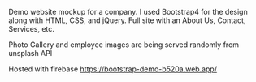 Demo website mockup for a company. I used Bootstrap4 for the design along with HTML, CSS, and jQuery. Full site with an About Us, Contact, Services, etc. 

Photo Gallery and employee images are being served randomly from unsplash API

Hosted with firebase
https://bootstrap-demo-b520a.web.app/
